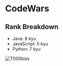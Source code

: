 # CodeWars

## Rank Breakdown 


  - Java: 8 kyu
  - JavaScript: 5 kyu
  - Python: 7 kyu
  
  <p><img align="left" alt="T000bias" src="https://www.codewars.com/users/T000bias/badges/large"> </p>
